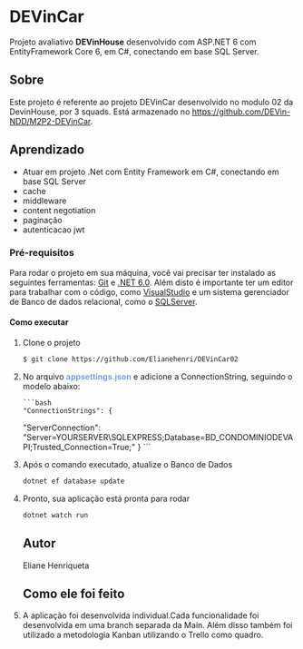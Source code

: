 # DEVinCar

Projeto avaliativo **DEVinHouse** desenvolvido com ASP.NET 6 com EntityFramework Core 6, em C#, conectando em base SQL Server.

## Sobre

Este projeto é referente ao projeto DEVinCar  desenvolvido no modulo 02 da DevinHouse, por 3 squads. Está armazenado no https://github.com/DEVin-NDD/M2P2-DEVinCar.

## Aprendizado
* Atuar em projeto .Net com Entity Framework em C#, conectando em base SQL Server
* cache
* middleware
* content negotiation
* paginação
* autenticacao jwt


### Pré-requisitos
Para rodar o projeto em sua máquina, você vai precisar ter instalado as seguintes ferramentas:
[Git](https://git-scm.com) e [.NET 6.0](https://dotnet.microsoft.com/en-us/download/dotnet/6.0).
Além disto é importante ter um editor para trabalhar com o código, como [VisualStudio](https://visualstudio.microsoft.com/) e um sistema gerenciador de Banco de dados relacional, como o [SQLServer](https://www.microsoft.com/pt-br/sql-server/sql-server-downloads).


#### Como executar
<ol start="1">
<li>Clone o projeto </li>

```bash
$ git clone https://github.com/Elianehenri/DEVinCar02
  ```

  <li> No arquivo <b style="color:#7b9eeb">appsettings.json</b> e adicione a ConnectionString, seguindo o modelo abaixo: <br>
    
    ```bash
    "ConnectionStrings": {
  "ServerConnection": "Server=YOURSERVER\\SQLEXPRESS;Database=BD_CONDOMINIODEVAPI;Trusted_Connection=True;"
  }
    ```
<li>Após o comando executado, atualize o Banco de Dados</li>

```bash
dotnet ef database update
```
<li>Pronto, sua aplicação está pronta para rodar</li>

```bash
dotnet watch run
```
## Autor
  Eliane Henriqueta

## Como ele foi feito

<li> A aplicação foi desenvolvida individual.Cada funcionalidade foi desenvolvida em uma branch separada da Main. Além disso também foi utilizado a metodologia Kanban utilizando o Trello como quadro. </li>

